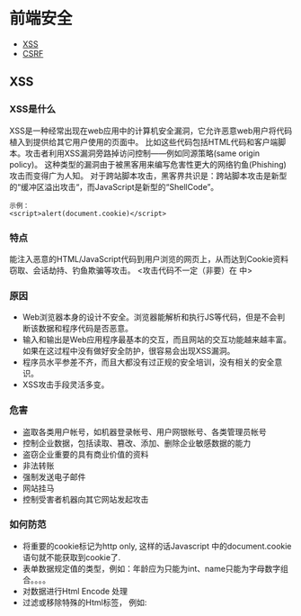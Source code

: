 # 前端安全



- [XSS](https://github.com/woai3c/Front-end-basic-knowledge/blob/master/前端安全.md#XSS)
- [CSRF](https://github.com/woai3c/Front-end-basic-knowledge/blob/master/前端安全.md#CSRF)

## XSS

### XSS是什么

XSS是一种经常出现在web应用中的计算机安全漏洞，它允许恶意web用户将代码植入到提供给其它用户使用的页面中。
比如这些代码包括HTML代码和客户端脚本。攻击者利用XSS漏洞旁路掉访问控制——例如同源策略(same origin policy)。
这种类型的漏洞由于被黑客用来编写危害性更大的网络钓鱼(Phishing)攻击而变得广为人知。
对于跨站脚本攻击，黑客界共识是：跨站脚本攻击是新型的“缓冲区溢出攻击“，而JavaScript是新型的“ShellCode”。

```
示例：
<script>alert(document.cookie)</script>
```

### 特点

能注入恶意的HTML/JavaScript代码到用户浏览的网页上，从而达到Cookie资料窃取、会话劫持、钓鱼欺骗等攻击。 <攻击代码不一定（非要）在 <script></script> 中>

### 原因

- Web浏览器本身的设计不安全。浏览器能解析和执行JS等代码，但是不会判断该数据和程序代码是否恶意。
- 输入和输出是Web应用程序最基本的交互，而且网站的交互功能越来越丰富。如果在这过程中没有做好安全防护，很容易会出现XSS漏洞。
- 程序员水平参差不齐，而且大都没有过正规的安全培训，没有相关的安全意识。
- XSS攻击手段灵活多变。

### 危害

- 盗取各类用户帐号，如机器登录帐号、用户网银帐号、各类管理员帐号
- 控制企业数据，包括读取、篡改、添加、删除企业敏感数据的能力
- 盗窃企业重要的具有商业价值的资料
- 非法转账
- 强制发送电子邮件
- 网站挂马
- 控制受害者机器向其它网站发起攻击

### 如何防范

- 将重要的cookie标记为http only, 这样的话Javascript 中的document.cookie语句就不能获取到cookie了.
- 表单数据规定值的类型，例如：年龄应为只能为int、name只能为字母数字组合。。。。
- 对数据进行Html Encode 处理
- 过滤或移除特殊的Html标签， 例如: <script>, <iframe> , < for <, > for >, &quot for
- 过滤JavaScript 事件的标签。例如 "onclick=", "onfocus" 等等。

参考资料：
https://www.cnblogs.com/phpstudy2015-6/p/6767032.html
https://www.cnblogs.com/443855539-wind/p/6055816.html
[https://baike.baidu.com/item/XSS%E6%94%BB%E5%87%BB/954065?fr=aladdin](https://baike.baidu.com/item/XSS攻击/954065?fr=aladdin)

## CSRF

CSRF（Cross-site request forgery）跨站请求伪造，也被称为“One Click Attack”或者Session Riding，通常缩写为CSRF或者XSRF，是一种对网站的恶意利用。尽管听起来像跨站脚本（XSS），但它与XSS非常不同，XSS利用站点内的信任用户，而CSRF则通过伪装来自受信任用户的请求来利用受信任的网站。与XSS攻击相比，CSRF攻击往往不大流行（因此对其进行防范的资源也相当稀少）和难以防范，所以被认为比XSS更具危险性。

### 特点

- 攻击一般发起在第三方网站，而不是被攻击的网站。被攻击的网站无法防止攻击发生。
- 攻击利用受害者在被攻击网站的登录凭证，冒充受害者提交操作；而不是直接窃取数据。
- 整个过程攻击者并不能获取到受害者的登录凭证，仅仅是“冒用”。
- 跨站请求可以用各种方式：图片URL、超链接、CORS、Form提交等等。部分请求方式可以直接嵌入在第三方论坛、文章中，难以进行追踪。

### 防御

- 通过referer、token、Cookie 的 SameSite 属性来检测用户提交。
- 尽量不要在页面的链接中暴露用户隐私信息。
- 对于用户修改删除等操作最好都使用post操作 。
- 避免全站通用的cookie，严格设置cookie的域。

[前端安全系列之二：如何防止CSRF攻击？](https://juejin.im/post/5bc009996fb9a05d0a055192)